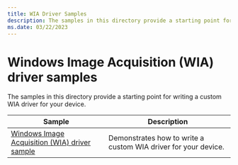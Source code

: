 ```yaml
---
title: WIA Driver Samples
description: The samples in this directory provide a starting point for writing a custom WIA driver for your device.
ms.date: 03/22/2023
---
```


# Windows Image Acquisition (WIA) driver samples

The samples in this directory provide a starting point for writing a custom WIA driver for your device.

| Sample | Description |
| --- | --- |
| [Windows Image Acquisition (WIA) driver sample](/samples/microsoft/windows-driver-samples/windows-image-acquisition-wia-driver-samples) | Demonstrates how to write a custom WIA driver for your device. |
